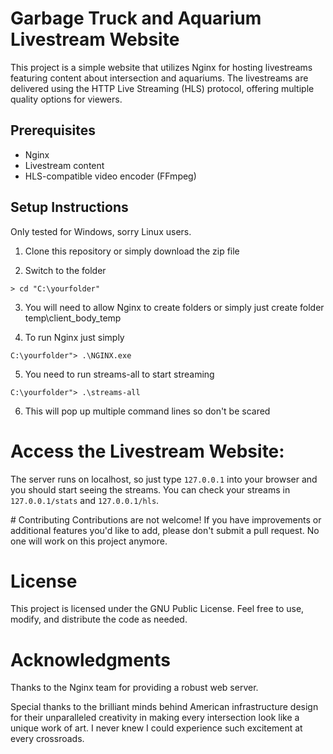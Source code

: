 # Garbage Truck and Aquarium Livestream Website

This project is a simple website that utilizes Nginx for hosting livestreams featuring content about intersection and aquariums. The livestreams are delivered using the HTTP Live Streaming (HLS) protocol, offering multiple quality options for viewers.

## Prerequisites
- Nginx 
- Livestream content 
- HLS-compatible video encoder (FFmpeg)

## Setup Instructions
Only tested for Windows, sorry Linux users.

1. Clone this repository or simply download the zip file
   
3. Switch to the folder
 ```shell
> cd "C:\yourfolder"
```
3. You will need to allow Nginx to create folders or simply just create folder temp\client_body_temp
 
5. To run Nginx just simply
```shell
C:\yourfolder"> .\NGINX.exe
```

5. You need to run streams-all to start streaming
```shell
C:\yourfolder"> .\streams-all
```

6. This will pop up multiple command lines so don't be scared

   
# Access the Livestream Website:
The server runs on localhost, so just type `127.0.0.1` into your browser and you should start seeing the streams. You can check your streams in `127.0.0.1/stats` and `127.0.0.1/hls`.

# Contributing
Contributions are not welcome! If you have improvements or additional features you'd like to add, please don't submit a pull request. No one will work on this project anymore.

# License
This project is licensed under the GNU Public License. Feel free to use, modify, and distribute the code as needed.

# Acknowledgments
Thanks to the Nginx team for providing a robust web server.

Special thanks to the brilliant minds behind American infrastructure design for their unparalleled creativity in making every intersection look like a unique work of art. I never knew I could experience such excitement at every crossroads.

